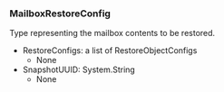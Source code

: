### MailboxRestoreConfig
Type representing the mailbox contents to be restored.

- RestoreConfigs: a list of RestoreObjectConfigs
  - None
- SnapshotUUID: System.String
  - None
